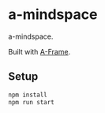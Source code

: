 # a-mindspace

a-mindspace.

Built with [A-Frame](https://aframe.io).

## Setup

```sh
npm install
npm run start
```
